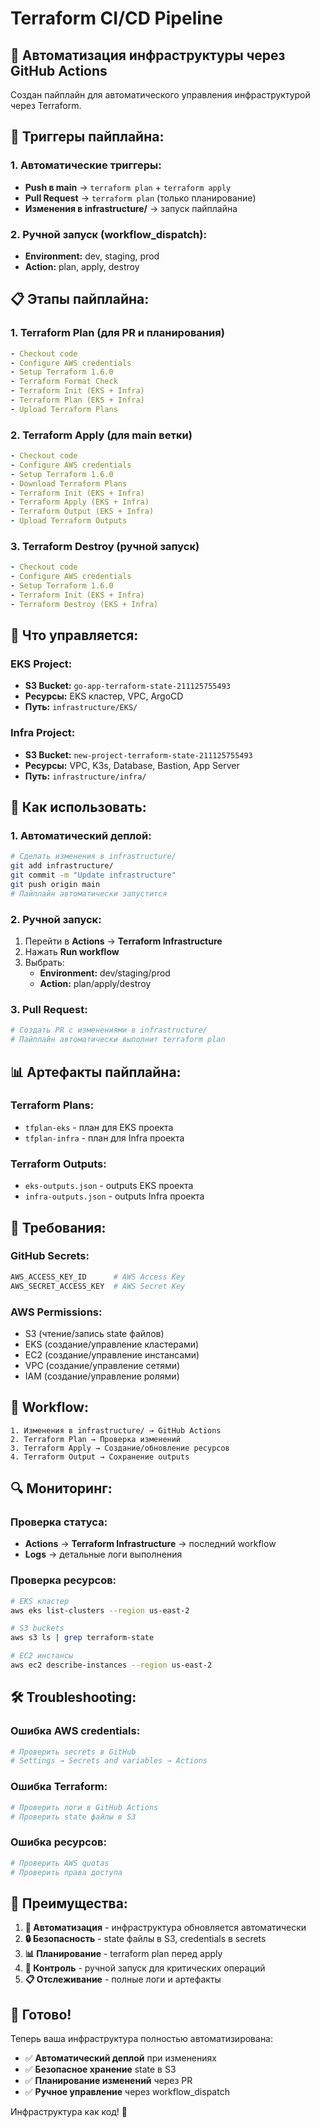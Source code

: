 # Terraform CI/CD Pipeline

## 🚀 **Автоматизация инфраструктуры через GitHub Actions**

Создан пайплайн для автоматического управления инфраструктурой через Terraform.

## 🔄 **Триггеры пайплайна:**

### **1. Автоматические триггеры:**
- **Push в main** → `terraform plan` + `terraform apply`
- **Pull Request** → `terraform plan` (только планирование)
- **Изменения в infrastructure/** → запуск пайплайна

### **2. Ручной запуск (workflow_dispatch):**
- **Environment:** dev, staging, prod
- **Action:** plan, apply, destroy

## 📋 **Этапы пайплайна:**

### **1. Terraform Plan (для PR и планирования)**
```yaml
- Checkout code
- Configure AWS credentials
- Setup Terraform 1.6.0
- Terraform Format Check
- Terraform Init (EKS + Infra)
- Terraform Plan (EKS + Infra)
- Upload Terraform Plans
```

### **2. Terraform Apply (для main ветки)**
```yaml
- Checkout code
- Configure AWS credentials
- Setup Terraform 1.6.0
- Download Terraform Plans
- Terraform Init (EKS + Infra)
- Terraform Apply (EKS + Infra)
- Terraform Output (EKS + Infra)
- Upload Terraform Outputs
```

### **3. Terraform Destroy (ручной запуск)**
```yaml
- Checkout code
- Configure AWS credentials
- Setup Terraform 1.6.0
- Terraform Init (EKS + Infra)
- Terraform Destroy (EKS + Infra)
```

## 🎯 **Что управляется:**

### **EKS Project:**
- **S3 Bucket:** `go-app-terraform-state-211125755493`
- **Ресурсы:** EKS кластер, VPC, ArgoCD
- **Путь:** `infrastructure/EKS/`

### **Infra Project:**
- **S3 Bucket:** `new-project-terraform-state-211125755493`
- **Ресурсы:** VPC, K3s, Database, Bastion, App Server
- **Путь:** `infrastructure/infra/`

## 🚀 **Как использовать:**

### **1. Автоматический деплой:**
```bash
# Сделать изменения в infrastructure/
git add infrastructure/
git commit -m "Update infrastructure"
git push origin main
# Пайплайн автоматически запустится
```

### **2. Ручной запуск:**
1. Перейти в **Actions** → **Terraform Infrastructure**
2. Нажать **Run workflow**
3. Выбрать:
   - **Environment:** dev/staging/prod
   - **Action:** plan/apply/destroy

### **3. Pull Request:**
```bash
# Создать PR с изменениями в infrastructure/
# Пайплайн автоматически выполнит terraform plan
```

## 📊 **Артефакты пайплайна:**

### **Terraform Plans:**
- `tfplan-eks` - план для EKS проекта
- `tfplan-infra` - план для Infra проекта

### **Terraform Outputs:**
- `eks-outputs.json` - outputs EKS проекта
- `infra-outputs.json` - outputs Infra проекта

## 🔧 **Требования:**

### **GitHub Secrets:**
```bash
AWS_ACCESS_KEY_ID      # AWS Access Key
AWS_SECRET_ACCESS_KEY  # AWS Secret Key
```

### **AWS Permissions:**
- S3 (чтение/запись state файлов)
- EKS (создание/управление кластерами)
- EC2 (создание/управление инстансами)
- VPC (создание/управление сетями)
- IAM (создание/управление ролями)

## 🎯 **Workflow:**

```
1. Изменения в infrastructure/ → GitHub Actions
2. Terraform Plan → Проверка изменений
3. Terraform Apply → Создание/обновление ресурсов
4. Terraform Output → Сохранение outputs
```

## 🔍 **Мониторинг:**

### **Проверка статуса:**
- **Actions** → **Terraform Infrastructure** → последний workflow
- **Logs** → детальные логи выполнения

### **Проверка ресурсов:**
```bash
# EKS кластер
aws eks list-clusters --region us-east-2

# S3 buckets
aws s3 ls | grep terraform-state

# EC2 инстансы
aws ec2 describe-instances --region us-east-2
```

## 🛠️ **Troubleshooting:**

### **Ошибка AWS credentials:**
```bash
# Проверить secrets в GitHub
# Settings → Secrets and variables → Actions
```

### **Ошибка Terraform:**
```bash
# Проверить логи в GitHub Actions
# Проверить state файлы в S3
```

### **Ошибка ресурсов:**
```bash
# Проверить AWS quotas
# Проверить права доступа
```

## 🎉 **Преимущества:**

1. **🔄 Автоматизация** - инфраструктура обновляется автоматически
2. **🔒 Безопасность** - state файлы в S3, credentials в secrets
3. **📊 Планирование** - terraform plan перед apply
4. **🎯 Контроль** - ручной запуск для критических операций
5. **📋 Отслеживание** - полные логи и артефакты

## 🚀 **Готово!**

Теперь ваша инфраструктура полностью автоматизирована:
- ✅ **Автоматический деплой** при изменениях
- ✅ **Безопасное хранение** state в S3
- ✅ **Планирование изменений** через PR
- ✅ **Ручное управление** через workflow_dispatch

Инфраструктура как код! 🎯
